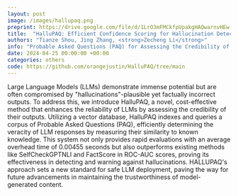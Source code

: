 ```yaml
---
layout: post
image: /images/hallupaq.png
preprint: https://drive.google.com/file/d/1LrO3mFMCkfpUpakgHAQwarnvHEw-6Bq3/view?usp=sharing
title:  "HalluPAQ: Efficient Confidence Scoring for Hallucination Detection in Domain-Specific LLMs"
authors: "Tianze Shou, Jing Zhang, <strong>Zecheng Li</strong>"
info: "Probable Asked Questions (PAQ) for Assessing the Credibility of LLM Outputs"
date: 2024-04-25 00:00:00 +00:00
categories: others
code: https://github.com/orangejustin/HalluPAQ/tree/main
---
```

Large Language Models (LLMs) demonstrate immense potential but are often compromised by "hallucinations"-plausible yet factually incorrect outputs. To address this, we introduce HalluPAQ, a novel, cost-effective method that enhances the reliability of LLMs by assessing the credibility of their outputs. Utilizing a vector database, HalluPAQ indexes and queries a corpus of Probable Asked Questions (PAQ), efficiently determining the veracity of LLM responses by measuring their similarity to known knowledge. This system not only provides rapid evaluations with an average overhead time of 0.00455 seconds but also outperforms existing methods like SelfCheckGPTNLI and FactScore in ROC-AUC scores, proving its effectiveness in detecting and warning against hallucinations. HALLUPAQ's approach sets a new standard for safe LLM deployment, paving the way for future advancements in maintaining the trustworthiness of model-generated content.
